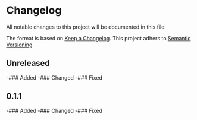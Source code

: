 # Changelog

All notable changes to this project will be documented in this file.

The format is based on [Keep a Changelog](https://keepachangelog.com/en/1.0.0/).
This project adhers to [Semantic Versioning](https://semver.org/spec/v2.0.0.html).

Unreleased
---------
	
-### Added
-### Changed
-### Fixed
	
0.1.1
----------
	
-### Added
-### Changed
-### Fixed
